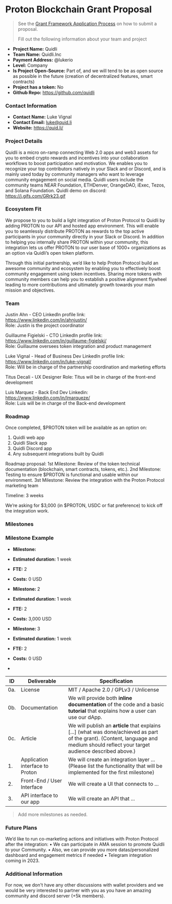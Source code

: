 # Proton Blockchain Grant Proposal

> See the [Grant Framework Application Process](https://github.com/ProtonProtocol/grant-framework#application-process) on how to submit a proposal.
>
> Fill out the following information about your team and project

- **Project Name:** Quidli
- **Team Name:** Quidli.Inc
- **Payment Address:** @lukerio
- **Level:** Company
- **Is Project Open-Source:** Part of, and we will tend to be as open source as possible in the future (creation of decentralized features, smart contracts)
- **Project has a token:** No
- **Github Repo:** https://github.com/quidli

### Contact Information

- **Contact Name:** Luke Vignal
- **Contact Email:** luke@quid.li
- **Website:** https://quid.li/

### Project Details

Quidli is a micro on-ramp connecting Web 2.0 apps and web3 assets for you to embed crypto rewards and incentives into your collaboration workflows to boost participation and motivation. We enables you to recognize your top contributors natively in your Slack and or Discord, and is mainly used today by community managers who want to leverage community engagement on social media. Quidli users include the community teams NEAR Foundation, ETHDenver, OrangeDAO, iExec, Tezos, and Solana Foundation.
Quidli demo on discord: https://j.gifs.com/GRrk23.gif 

### Ecosystem Fit
We propose to you to build a light integration of Proton Protocol to Quidli by adding PROTON to our API and hosted app environment. This will enable you to seamlessly distribute PROTON as rewards to the top active participants in your community directly in your Slack or Discord.
In addition to helping you internally share PROTON within your community, this integration lets us offer PROTON to our user base of 1000+ organizations as an option via Quidli’s open token platform.

Through this initial partnership, we’d like to help Proton Protocol build an awesome community and ecosystem by enabling you to effectively boost community engagement using token incentives. 
Sharing more tokens with community members can help you to establish a positive alignment flywheel leading to more contributions and ultimately growth towards your main mission and objectives.

### Team
Justin Ahn - CEO 
LinkedIn profile link: https://www.linkedin.com/in/ahnjustin/  
Role: Justin is the project coordinator 

Guillaume Figielski - CTO 
LinkedIn profile link: https://www.linkedin.com/in/guillaume-figielski/  
Role: Guillaume oversees token integration and product management 

Luke Vignal - Head of Business Dev 
LinkedIn profile link: https://www.linkedin.com/in/luke-vignal/  
Role: Will be in charge of the partnership coordination and marketing efforts

Titus Decali - UX Designer
Role: Titus will be in charge of the front-end development 

Luis Marquez - Back End Dev 
Linkedin: https://www.linkedin.com/in/lmarqueze/  
Role: Luis will be in charge of the Back-end development


### Roadmap
Once completed, $PROTON token will be available as an option on:
1. Quidli web app
2. Quidli Slack app
3. Quidli Discord app
4. Any subsequent integrations built by Quidli

Roadmap proposal:
1st Milestone: Review of the token technical documentation (blockchain, smart contracts, tokens, etc.).
2nd Milestone: Testing to ensure $PROTON is functional and usable within our environment.
3st Milestone: Review the integration with the Proton Protocol marketing team

Timeline: 3 weeks

We’re asking for $3,000 (in $PROTON, USDC or fiat preference) to kick off the integration work.

### Milestones


### Milestone Example

- **Milestone:** 
- **Estimated duration:** 1 week
- **FTE:**  2
- **Costs:** 0 USD

- **Milestone:** 2
- **Estimated duration:** 1 week
- **FTE:**  2
- **Costs:** 3,000 USD

- **Milestone:** 3
- **Estimated duration:** 1 week
- **FTE:**  2
- **Costs:** 0 USD
- 
| ID | Deliverable | Specification |
| ----- | ----------- | ------------- |
| 0a. | License | MIT / Apache 2.0 / GPLv3 / Unlicense |
| 0b. | Documentation | We will provide both **inline documentation** of the code and a basic **tutorial** that explains how a user can use our dApp. |
| 0c. | Article | We will publish an **article** that explains [...] (what was done/achieved as part of the grant). (Content, language and medium should reflect your target audience described above.)
| 1. | Application interface to Proton | We will create an integration layer ... (Please list the functionality that will be implemented for the first milestone) |  
| 2. | Front-End / User Interface | We will create a UI that connects to ... |  
| 3. | API interface to our app | We will create an API that ... |  

> Add more milestones as needed.

### Future Plans
We’d like to run co-marketing actions and initiatives with Proton Protocol after the integration:
• We can participate in AMA session to promote Quidli to your Community.
• Also, we can provide you more datas/personalized dashboard and engagement metrics if needed
• Telegram integration coming in 2023.

### Additional Information
For now, we don't have any other discussions with wallet providers and we would be very interested to partner with you as you have an amazing community and discord server (+5k members).
